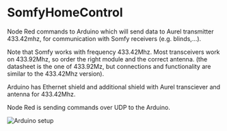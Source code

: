 # SomfyHomeControl
Node Red commands to Arduino which will send data to Aurel transmitter 433.42mhz, for communication with Somfy receivers (e.g. blinds,...).

Note that Somfy works with frequency 433.42Mhz.  Most transceivers work on 433.92Mhz, so order the right module and the correct antenna. (the datasheet is the one of 433.92Mz, but connections and functionality are similar to the 433.42Mhz version).

Arduino has Ethernet shield and additional shield with Aurel transciever and antenna for 433.42Mhz.

Node Red is sending commands over UDP to the Arduino.


![Arduino setup](https://github.com/pddpauw/SomfyHomeControl/assets/148589775/f6d6f1bb-5619-47e1-8f4a-da227e737340)
